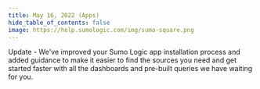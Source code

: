 ```yaml
---
title: May 16, 2022 (Apps)
hide_table_of_contents: false
image: https://help.sumologic.com/img/sumo-square.png   
---
```




Update - We've improved your Sumo Logic app installation process and added guidance to make it easier to find the sources you need and get started faster with all the dashboards and pre-built queries we have waiting for you.
